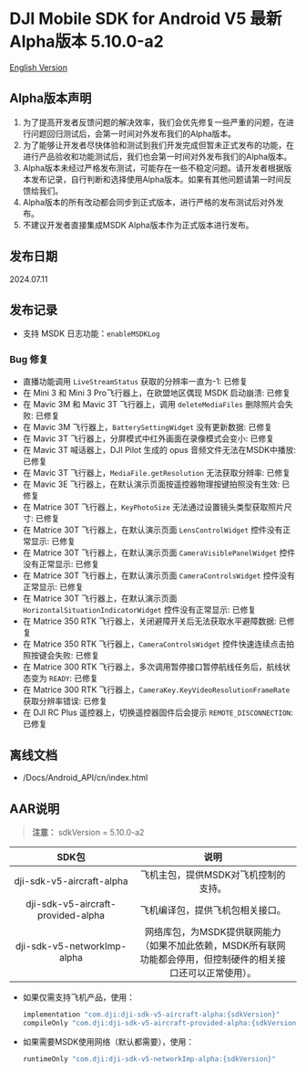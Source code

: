 # DJI Mobile SDK for Android V5 最新Alpha版本 5.10.0-a2

[English Version](README.md)

## Alpha版本声明

1. 为了提高开发者反馈问题的解决效率，我们会优先修复一些严重的问题，在进行问题回归测试后，会第一时间对外发布我们的Alpha版本。
2. 为了能够让开发者尽快体验和测试到我们开发完成但暂未正式发布的功能，在进行产品验收和功能测试后，我们也会第一时间对外发布我们的Alpha版本。
3. Alpha版本未经过严格发布测试，可能存在一些不稳定问题。请开发者根据版本发布记录，自行判断和选择使用Alpha版本。如果有其他问题请第一时间反馈给我们。
4. Alpha版本的所有改动都会同步到正式版本，进行严格的发布测试后对外发布。
5. 不建议开发者直接集成MSDK Alpha版本作为正式版本进行发布。

## 发布日期
2024.07.11

## 发布记录
- 支持 MSDK 日志功能：`enableMSDKLog`

### Bug 修复
- 直播功能调用 `LiveStreamStatus` 获取的分辨率一直为-1: 已修复
- 在 Mini 3 和 Mini 3 Pro飞行器上，在欧盟地区偶现 MSDK 启动崩溃: 已修复
- 在 Mavic 3M 和  Mavic 3T 飞行器上，调用 `deleteMediaFiles` 删除照片会失败: 已修复
- 在 Mavic 3M 飞行器上，`BatterySettingWidget` 没有更新数据: 已修复
- 在 Mavic 3T 飞行器上，分屏模式中红外画面在录像模式会变小: 已修复
- 在 Mavic 3T 喊话器上，DJI Pilot 生成的 opus 音频文件无法在MSDK中播放: 已修复
- 在 Mavic 3T 飞行器上，`MediaFile.getResolution` 无法获取分辨率: 已修复
- 在 Mavic 3E 飞行器上，在默认演示页面按遥控器物理按键拍照没有生效: 已修复
- 在 Matrice 30T 飞行器上，`KeyPhotoSize` 无法通过设置镜头类型获取照片尺寸: 已修复
- 在 Matrice 30T 飞行器上，在默认演示页面 `LensControlWidget` 控件没有正常显示: 已修复
- 在 Matrice 30T 飞行器上，在默认演示页面 `CameraVisiblePanelWidget` 控件没有正常显示: 已修复
- 在 Matrice 30T 飞行器上，在默认演示页面 `CameraControlsWidget` 控件没有正常显示: 已修复
- 在 Matrice 30T 飞行器上，在默认演示页面 `HorizontalSituationIndicatorWidget` 控件没有正常显示: 已修复
- 在 Matrice 350 RTK 飞行器上，关闭避障开关后无法获取水平避障数据: 已修复
- 在 Matrice 350 RTK 飞行器上，`CameraControlsWidget` 控件快速连续点击拍照按键会失败: 已修复
- 在 Matrice 300 RTK 飞行器上，多次调用暂停接口暂停航线任务后，航线状态变为 `READY`: 已修复
- 在 Matrice 300 RTK 飞行器上，`CameraKey.KeyVideoResolutionFrameRate`获取分辨率错误: 已修复
- 在 DJI RC Plus 遥控器上，切换遥控器固件后会提示 `REMOTE_DISCONNECTION`: 已修复

## 离线文档

- /Docs/Android_API/cn/index.html

## AAR说明

> **注意：** sdkVersion = 5.10.0-a2

| SDK包  <div style="width: 150pt">  | 说明  <div style="width: 200pt">   | 使用方式 <div style="width: 300pt">|
| :---------------: | :-----------------:  | :---------------: |
|     dji-sdk-v5-aircraft-alpha     | 飞机主包，提供MSDK对飞机控制的支持。 | implementation 'com.dji:dji-sdk-v5-aircraft-alpha:{sdkVersion}' |
| dji-sdk-v5-aircraft-provided-alpha | 飞机编译包，提供飞机包相关接口。 | compileOnly 'com.dji:dji-sdk-v5-aircraft-provided-alpha:{sdkVersion}' |
| dji-sdk-v5-networkImp-alpha | 网络库包，为MSDK提供联网能力（如果不加此依赖，MSDK所有联网功能都会停用，但控制硬件的相关接口还可以正常使用）。 | runtimeOnly 'com.dji:dji-sdk-v5-networkImp-alpha:{sdkVersion}' |

- 如果仅需支持飞机产品，使用：
  ```groovy
  implementation "com.dji:dji-sdk-v5-aircraft-alpha:{sdkVersion}"
  compileOnly "com.dji:dji-sdk-v5-aircraft-provided-alpha:{sdkVersion}"
  ```


- 如果需要MSDK使用网络（默认都需要），使用：
  ```groovy
  runtimeOnly "com.dji:dji-sdk-v5-networkImp-alpha:{sdkVersion}"
  ```

